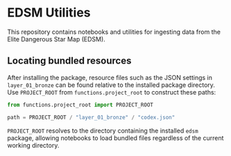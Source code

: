 # EDSM Utilities

This repository contains notebooks and utilities for ingesting data from the Elite Dangerous Star Map (EDSM).

## Locating bundled resources

After installing the package, resource files such as the JSON settings in
`layer_01_bronze` can be found relative to the installed package directory. Use
`PROJECT_ROOT` from `functions.project_root` to construct these paths:

```python
from functions.project_root import PROJECT_ROOT

path = PROJECT_ROOT / "layer_01_bronze" / "codex.json"
```

`PROJECT_ROOT` resolves to the directory containing the installed `edsm`
package, allowing notebooks to load bundled files regardless of the current
working directory.

